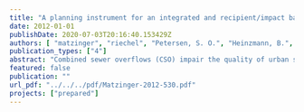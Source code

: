```yaml
---
title: "A planning instrument for an integrated and recipient/impact based CSO control under conditions of climate change (Deliverable 5.4.2)"
date: 2012-01-01
publishDate: 2020-07-03T20:16:40.153429Z
authors: [ "matzinger", "riechel", "Petersen, S. O.", "Heinzmann, B.", "Pawlowsky-Reusing, E." ]
publication_types: ["4"]
abstract: "Combined sewer overflows (CSO) impair the quality of urban surface waters around the world. Future change, in particular global warming, is expected to worsen the situation further in many urban areas. To improve the quality of urban surface waters, tools are needed to support decision makers in the assessment of CSO-related impacts and possible mitigation measures. Apart from finding solutions to current problems, it is important that these tools also allow the adaptation of these solutions to future change scenarios to be prepared for likely developments. The present report suggests a model-based planning instrument for the assessment of CSO impacts on receiving surface waters under different sewer management and climate change scenarios. The suggested planning instrument couples a sewer and a surface water model for which boundary conditions can be changed depending on the studied scenario. The simulated CSO impact is then analysed via a coupled impact-assessment tool. The selection of appropriate model approach, assessment guideline and scenarios depend on the local conditions regarding the sewer system, the surface water type and the relevant CSO impact. Accordingly, the report aims at giving a general overview of available models, assessment guidelines, as well as sewer management and change scenarios, which allows setting up a planning instrument for a wide range of local conditions. The present report serves as a step-by-step-manual for setting up an impactbased planning instrument for CSO control: 1. Assessment of possible impacts of CSO, depending on local receiving surface water bodies (chapter 2.1) 2. If this assessment shows the need for a planning instrument, sewer and surface water models should be selected depending on type of impact, type of sewer system and type of surface water body (chapters 2.2 and 2.3). 3. Selected models need to be run, validated and possibly calibrated separately and as coupled tools (chapter 2.4).4. Scenarios are defined consisting of (i) CSO management solutions, depending on impacts of CSO that should be mitigated and sewer system characteristics (chapter 3.2) and (ii) global or local change to be accounted for depending on the local situation (chapter 3.1). The instrument can be used to test sensitivity of CSO impacts to different scenarios or for concrete planning of measures, including cost (chapters 3.3 and 3.4). Use of the manual is exemplified in a case study for Berlin for each of the above steps. Application of the Berlin planning instrument will be demonstrated in Prepared Report D 1.3.2, due in February 2013."
featured: false
publication: ""
url_pdf: "../../../pdf/Matzinger-2012-530.pdf"
projects: ["prepared"]
---
```


